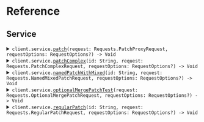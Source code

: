 # Reference
## Service
<details><summary><code>client.service.<a href="/Sources/Resources/Service/ServiceClient.swift">patch</a>(request: Requests.PatchProxyRequest, requestOptions: RequestOptions?) -> Void</code></summary>
<dl>
<dd>

#### 🔌 Usage

<dl>
<dd>

<dl>
<dd>

```swift
import Foundation
import ContentTypes

private func main() async throws {
    let client = ContentTypesClient()

    try await client.service.patch(request: .init(
        application: "application",
        requireAuth: True
    ))
}

try await main()
```
</dd>
</dl>
</dd>
</dl>

#### ⚙️ Parameters

<dl>
<dd>

<dl>
<dd>

**request:** `Requests.PatchProxyRequest` 
    
</dd>
</dl>

<dl>
<dd>

**requestOptions:** `RequestOptions?` — Additional options for configuring the request, such as custom headers or timeout settings.
    
</dd>
</dl>
</dd>
</dl>


</dd>
</dl>
</details>

<details><summary><code>client.service.<a href="/Sources/Resources/Service/ServiceClient.swift">patchComplex</a>(id: String, request: Requests.PatchComplexRequest, requestOptions: RequestOptions?) -> Void</code></summary>
<dl>
<dd>

#### 📝 Description

<dl>
<dd>

<dl>
<dd>

Update with JSON merge patch - complex types.
This endpoint demonstrates the distinction between:
- optional<T> fields (can be present or absent, but not null)
- optional<nullable<T>> fields (can be present, absent, or null)
</dd>
</dl>
</dd>
</dl>

#### 🔌 Usage

<dl>
<dd>

<dl>
<dd>

```swift
import Foundation
import ContentTypes

private func main() async throws {
    let client = ContentTypesClient()

    try await client.service.patchComplex(
        id: "id",
        request: .init(
            id: "id",
            name: "name",
            age: 1,
            active: True,
            metadata: [
                "metadata": .object([
                    "key": .string("value")
                ])
            ],
            tags: [
                "tags",
                "tags"
            ],
            email: "email",
            nickname: "nickname",
            bio: "bio",
            profileImageUrl: "profileImageUrl",
            settings: [
                "settings": .object([
                    "key": .string("value")
                ])
            ]
        )
    )
}

try await main()
```
</dd>
</dl>
</dd>
</dl>

#### ⚙️ Parameters

<dl>
<dd>

<dl>
<dd>

**id:** `String` 
    
</dd>
</dl>

<dl>
<dd>

**request:** `Requests.PatchComplexRequest` 
    
</dd>
</dl>

<dl>
<dd>

**requestOptions:** `RequestOptions?` — Additional options for configuring the request, such as custom headers or timeout settings.
    
</dd>
</dl>
</dd>
</dl>


</dd>
</dl>
</details>

<details><summary><code>client.service.<a href="/Sources/Resources/Service/ServiceClient.swift">namedPatchWithMixed</a>(id: String, request: Requests.NamedMixedPatchRequest, requestOptions: RequestOptions?) -> Void</code></summary>
<dl>
<dd>

#### 📝 Description

<dl>
<dd>

<dl>
<dd>

Named request with mixed optional/nullable fields and merge-patch content type.
This should trigger the NPE issue when optional fields aren't initialized.
</dd>
</dl>
</dd>
</dl>

#### 🔌 Usage

<dl>
<dd>

<dl>
<dd>

```swift
import Foundation
import ContentTypes

private func main() async throws {
    let client = ContentTypesClient()

    try await client.service.namedPatchWithMixed(
        id: "id",
        request: .init(
            id: "id",
            appId: "appId",
            instructions: "instructions",
            active: True
        )
    )
}

try await main()
```
</dd>
</dl>
</dd>
</dl>

#### ⚙️ Parameters

<dl>
<dd>

<dl>
<dd>

**id:** `String` 
    
</dd>
</dl>

<dl>
<dd>

**request:** `Requests.NamedMixedPatchRequest` 
    
</dd>
</dl>

<dl>
<dd>

**requestOptions:** `RequestOptions?` — Additional options for configuring the request, such as custom headers or timeout settings.
    
</dd>
</dl>
</dd>
</dl>


</dd>
</dl>
</details>

<details><summary><code>client.service.<a href="/Sources/Resources/Service/ServiceClient.swift">optionalMergePatchTest</a>(request: Requests.OptionalMergePatchRequest, requestOptions: RequestOptions?) -> Void</code></summary>
<dl>
<dd>

#### 📝 Description

<dl>
<dd>

<dl>
<dd>

Test endpoint to verify Optional field initialization and JsonSetter with Nulls.SKIP.
This endpoint should:
1. Not NPE when fields are not provided (tests initialization)
2. Not NPE when fields are explicitly null in JSON (tests Nulls.SKIP)
</dd>
</dl>
</dd>
</dl>

#### 🔌 Usage

<dl>
<dd>

<dl>
<dd>

```swift
import Foundation
import ContentTypes

private func main() async throws {
    let client = ContentTypesClient()

    try await client.service.optionalMergePatchTest(request: .init(
        requiredField: "requiredField",
        optionalString: "optionalString",
        optionalInteger: 1,
        optionalBoolean: True,
        nullableString: "nullableString"
    ))
}

try await main()
```
</dd>
</dl>
</dd>
</dl>

#### ⚙️ Parameters

<dl>
<dd>

<dl>
<dd>

**request:** `Requests.OptionalMergePatchRequest` 
    
</dd>
</dl>

<dl>
<dd>

**requestOptions:** `RequestOptions?` — Additional options for configuring the request, such as custom headers or timeout settings.
    
</dd>
</dl>
</dd>
</dl>


</dd>
</dl>
</details>

<details><summary><code>client.service.<a href="/Sources/Resources/Service/ServiceClient.swift">regularPatch</a>(id: String, request: Requests.RegularPatchRequest, requestOptions: RequestOptions?) -> Void</code></summary>
<dl>
<dd>

#### 📝 Description

<dl>
<dd>

<dl>
<dd>

Regular PATCH endpoint without merge-patch semantics
</dd>
</dl>
</dd>
</dl>

#### 🔌 Usage

<dl>
<dd>

<dl>
<dd>

```swift
import Foundation
import ContentTypes

private func main() async throws {
    let client = ContentTypesClient()

    try await client.service.regularPatch(
        id: "id",
        request: .init(
            id: "id",
            field1: "field1",
            field2: 1
        )
    )
}

try await main()
```
</dd>
</dl>
</dd>
</dl>

#### ⚙️ Parameters

<dl>
<dd>

<dl>
<dd>

**id:** `String` 
    
</dd>
</dl>

<dl>
<dd>

**request:** `Requests.RegularPatchRequest` 
    
</dd>
</dl>

<dl>
<dd>

**requestOptions:** `RequestOptions?` — Additional options for configuring the request, such as custom headers or timeout settings.
    
</dd>
</dl>
</dd>
</dl>


</dd>
</dl>
</details>

